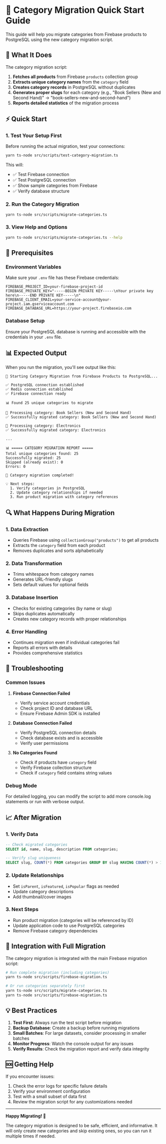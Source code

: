 # 🚀 Category Migration Quick Start Guide

This guide will help you migrate categories from Firebase products to PostgreSQL using the new category migration script.

## 🎯 What It Does

The category migration script:
1. **Fetches all products** from Firebase `products` collection group
2. **Extracts unique category names** from the `category` field
3. **Creates category records** in PostgreSQL without duplicates
4. **Generates proper slugs** for each category (e.g., "Book Sellers (New and Second Hand)" → "book-sellers-new-and-second-hand")
5. **Reports detailed statistics** of the migration process

## ⚡ Quick Start

### 1. Test Your Setup First

Before running the actual migration, test your connections:

```bash
yarn ts-node src/scripts/test-category-migration.ts
```

This will:
- ✅ Test Firebase connection
- ✅ Test PostgreSQL connection  
- ✅ Show sample categories from Firebase
- ✅ Verify database structure

### 2. Run the Category Migration

```bash
yarn ts-node src/scripts/migrate-categories.ts
```

### 3. View Help and Options

```bash
yarn ts-node src/scripts/migrate-categories.ts --help
```

## 🔧 Prerequisites

### Environment Variables

Make sure your `.env` file has these Firebase credentials:

```env
FIREBASE_PROJECT_ID=your-firebase-project-id
FIREBASE_PRIVATE_KEY="-----BEGIN PRIVATE KEY-----\nYour private key here\n-----END PRIVATE KEY-----\n"
FIREBASE_CLIENT_EMAIL=your-service-account@your-project.iam.gserviceaccount.com
FIREBASE_DATABASE_URL=https://your-project.firebaseio.com
```

### Database Setup

Ensure your PostgreSQL database is running and accessible with the credentials in your `.env` file.

## 📊 Expected Output

When you run the migration, you'll see output like this:

```
🚀 Starting Category Migration from Firebase Products to PostgreSQL...

✅ PostgreSQL connection established
✅ Redis connection established
✅ Firebase connection ready

📊 Found 25 unique categories to migrate

🔄 Processing category: Book Sellers (New and Second Hand)
✅ Successfully migrated category: Book Sellers (New and Second Hand)

🔄 Processing category: Electronics
✅ Successfully migrated category: Electronics

...

📊 ===== CATEGORY MIGRATION REPORT =====
Total unique categories found: 25
Successfully migrated: 25
Skipped (already exist): 0
Errors: 0

🎯 Category migration completed!

💡 Next steps:
  1. Verify categories in PostgreSQL
  2. Update category relationships if needed
  3. Run product migration with category references
```

## 🔍 What Happens During Migration

### 1. **Data Extraction**
- Queries Firebase using `collectionGroup("products")` to get all products
- Extracts the `category` field from each product
- Removes duplicates and sorts alphabetically

### 2. **Data Transformation**
- Trims whitespace from category names
- Generates URL-friendly slugs
- Sets default values for optional fields

### 3. **Database Insertion**
- Checks for existing categories (by name or slug)
- Skips duplicates automatically
- Creates new category records with proper relationships

### 4. **Error Handling**
- Continues migration even if individual categories fail
- Reports all errors with details
- Provides comprehensive statistics

## 🚨 Troubleshooting

### Common Issues

1. **Firebase Connection Failed**
   - Verify service account credentials
   - Check project ID and database URL
   - Ensure Firebase Admin SDK is installed

2. **Database Connection Failed**
   - Verify PostgreSQL connection details
   - Check database exists and is accessible
   - Verify user permissions

3. **No Categories Found**
   - Check if products have `category` field
   - Verify Firebase collection structure
   - Check if `category` field contains string values

### Debug Mode

For detailed logging, you can modify the script to add more console.log statements or run with verbose output.

## 📈 After Migration

### 1. **Verify Data**
```sql
-- Check migrated categories
SELECT id, name, slug, description FROM categories;

-- Verify slug uniqueness
SELECT slug, COUNT(*) FROM categories GROUP BY slug HAVING COUNT(*) > 1;
```

### 2. **Update Relationships**
- Set `isParent`, `isFeatured`, `isPopular` flags as needed
- Update category descriptions
- Add thumbnail/cover images

### 3. **Next Steps**
- Run product migration (categories will be referenced by ID)
- Update application code to use PostgreSQL categories
- Remove Firebase category dependencies

## 🔄 Integration with Full Migration

The category migration is integrated with the main Firebase migration script:

```bash
# Run complete migration (including categories)
yarn ts-node src/scripts/firebase-migration.ts

# Or run categories separately first
yarn ts-node src/scripts/migrate-categories.ts
yarn ts-node src/scripts/firebase-migration.ts
```

## 💡 Best Practices

1. **Test First**: Always run the test script before migration
2. **Backup Database**: Create a backup before running migrations
3. **Small Batches**: For large datasets, consider processing in smaller batches
4. **Monitor Progress**: Watch the console output for any issues
5. **Verify Results**: Check the migration report and verify data integrity

## 🆘 Getting Help

If you encounter issues:

1. Check the error logs for specific failure details
2. Verify your environment configuration
3. Test with a small subset of data first
4. Review the migration script for any customizations needed

---

**Happy Migrating! 🎉**

The category migration is designed to be safe, efficient, and informative. It will only create new categories and skip existing ones, so you can run it multiple times if needed.
